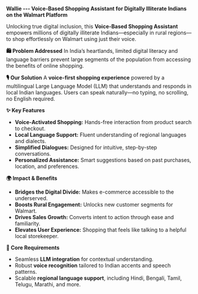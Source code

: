 **Wallie --- Voice-Based Shopping Assistant for Digitally Illiterate Indians on the Walmart Platform**

Unlocking true digital inclusion, this **Voice-Based Shopping Assistant** empowers millions of digitally illiterate Indians—especially in rural regions—to shop effortlessly on Walmart using just their voice.

**🛍️ Problem Addressed**
In India’s heartlands, limited digital literacy and language barriers prevent large segments of the population from accessing the benefits of online shopping.

**🎙️ Our Solution**
A **voice-first shopping experience** powered by a multilingual Large Language Model (LLM) that understands and responds in local Indian languages. Users can speak naturally—no typing, no scrolling, no English required.

**✨ Key Features**

* **Voice-Activated Shopping:** Hands-free interaction from product search to checkout.
* **Local Language Support:** Fluent understanding of regional languages and dialects.
* **Simplified Dialogues:** Designed for intuitive, step-by-step conversations.
* **Personalized Assistance:** Smart suggestions based on past purchases, location, and preferences.

**🌍 Impact & Benefits**

* **Bridges the Digital Divide:** Makes e-commerce accessible to the underserved.
* **Boosts Rural Engagement:** Unlocks new customer segments for Walmart.
* **Drives Sales Growth:** Converts intent to action through ease and familiarity.
* **Elevates User Experience:** Shopping that feels like talking to a helpful local storekeeper.

**🔧 Core Requirements**

* Seamless **LLM integration** for contextual understanding.
* Robust **voice recognition** tailored to Indian accents and speech patterns.
* Scalable **regional language support**, including Hindi, Bengali, Tamil, Telugu, Marathi, and more.


